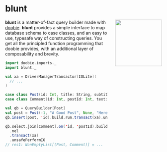 # blunt

<img align="right" src="https://cdn.rawgit.com/iOffice/blunt/5cdd7380/blunt_logo.svg" height="150px" style="padding-left: 20px"/>

**blunt** is a matter-of-fact query builder made with [doobie](https://github.com/tpolecat/doobie).
**blunt** provides a simple interface to map database schema to case classes, and an easy to use, typesafe way
of constructing queries. You get all the principled function programming that doobie provides, with an 
additional layer of composability and brevity.

``` scala
import doobie.imports._
import blunt._

val xa = DriverManagerTransactor[IOLite](
  // ...
)

case class Post(id: Int, title: String, subtitle: Option[String], text: String)
case class Comment(id: Int, postId: Int, text: String)

val qb = QueryBuilder[Post]
val post = Post(-1, "A Good Post", None, "Here's a real good post")
qb.insert(post, 'id).build.run.transact(xa).unsafePerformIO

qb.select.join[Comment].on('id, 'postId).build
  .nel
  .transact(xa)
  .unsafePerformIO
// res1: NonEmptyList[(Post, Comment)] = ...
```
